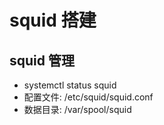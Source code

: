 # squid 搭建

## squid 管理
- systemctl status squid
- 配置文件: /etc/squid/squid.conf
- 数据目录: /var/spool/squid